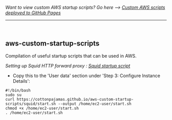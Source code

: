 *Want to view custom AWS startup scripts? Go here --> [Custom AWS scripts deployed to GitHub Pages](https://cottonpajamas.github.io/aws-custom-startup-scripts/)*

---

<br>

## aws-custom-startup-scripts
Compilation of useful startup scripts that can be used in AWS.

*Setting up Squid HTTP forward proxy : [Squid startup script](https://cottonpajamas.github.io/aws-custom-startup-scripts/squid/start.sh)*
<br>
  - Copy this to the 'User data' section under 'Step 3: Configure Instance Details':
```
#!/bin/bash
sudo su
curl https://cottonpajamas.github.io/aws-custom-startup-scripts/squid/start.sh --output /home/ec2-user/start.sh
chmod +x /home/ec2-user/start.sh
. /home/ec2-user/start.sh
```
